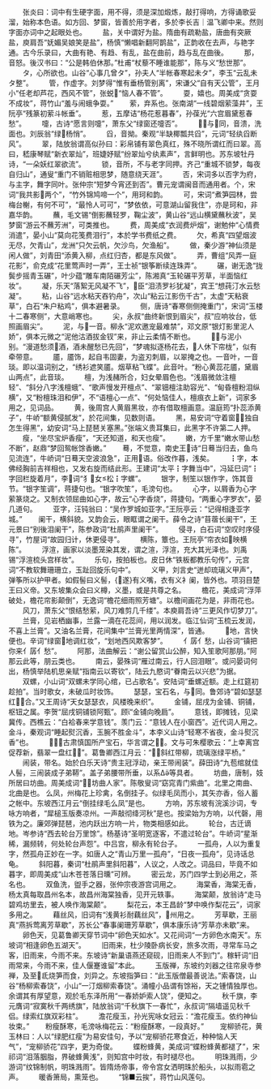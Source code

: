 <!-- { "loadSidebar": true } -->
　　张炎曰：词中有生硬字面，用不得，须是深加煅炼，敲打得响，方得诵歌妥溜，始称本色语。如方回、梦窗，皆善於用字者，多於李长吉｜温飞卿中来。然则字面亦词中之起眼处也。
　　盐，关中谓好为盐。隋曲有疏勒盐，唐曲有突厥盐，庾肩吾“妩媚吴娘笑是盐”，杨慎“懒唱新翻阿鹊盐”，正韵收在去声，与艳字通。古今乐录曰，大曲有艳、有趋、有乱，盐在曲前，趋与乱在曲後。
　　那，音怒。後汉书曰：“公是韩伯休那。”杜甫“杖藜不睡谁能那”，陈与义“愁世那”。
　　タ，心所欲也。山谷“心事几曾タ”，孙夫人“半帐春寒起未タ”，李玉“云乱未タ整”。
　　管，作虚字。刘梦得“惟有垂杨管别离”，宋谦父“自有天公管”，王月小“任老却芦花，西风不管”，张蜕“恼人春不管”。
　　耍，嬉也。周美成“贪耍不成妆”，蒋竹山“羞与闹蛾争耍。”
　　萦，弃系也。张南湖“一线碧烟萦藻井”，王阮亭“残篆初萦斗帐垂”。
　　惹，五摩诘“杨花惹暮春”，孙葆光“六宫眉黛惹春愁”。
　　嚏，古诗“愿言则嚏”，萧东父“绿窗还嚏否”。
　　，与同，音溃，洗面也。刘辰翁“绿杨悄”。
　　舀，音拗。秦观“半缺椰瓢共舀”，元词“轻纨舀断风”。
　　翠，陆放翁谓高似孙曰：彩帛铺有翠色真红，殊不晓所谓红而曰翠。高曰，嵇康琴赋“新衣翠灿”，班婕妤赋“纷翠灿兮纨素声”，言鲜明也。苏东坡牡丹诗，“一朵妖红翠欲流”。
　　锁，音所，不与老字同押。齐己“重城不锁梦，每夜自归山”，通叟“重门不销赃相思梦，随意绕天涯”。
　　否，宋词多以否字为府，与主字，舞字同叶。张仲宗“短梦今宵还到否”。曹元宠谓闽音而通用者。个，宋词“我共影两个”，“竹外锦鸠啼一个”，用珂和韵。
　　可，宋词“煮笋园林，尝梅台榭，有何不可”，“最怜人可可”，“梦依依，可意湖山留我住”，亦是珂和，非嘉华韵。
　　蘸，毛文锡“倒影蘸轻罗，鞠尘波”，黄山谷“远山横黛蘸秋波”，吴梦窗“游云不蘸芳洲”，可类推也。
　　费，周美成“衣润费炉烟”，谢勉仲“心情费消遣”，晏小山“莫向花笺费泪行”，本於学书费纸之费。
　　欠，希真“四望烟波无尽，欠青山”，龙洲“只欠云帆，欠沙鸟，欠渔船”。
　　做，秦少游“神仙须是闲人做”，刘青田“添黄入柳，点红归杏，都是东风做”。
　　弄，曹组“风弄一庭花影”，俞克成“花里莺声时一弄”，王士祯“银筝断续连珠弄”。
　　碾，谢无逸“拢鬓步摇青玉碾”，叶少蕴“雕车南陌碾芳尘”，陈湘真“玉轮碾平芳草，半面恼红妆”。
　　凝，乐天“落絮无风凝不飞”，臣“泪渍罗衫犹凝”，宾王“想莼汀水云愁凝”。
　　粘，山谷“远水粘天吞钓舟”，次山“粘云江影伤千古”，太虚“天粘衰草”，白石“朱户粘鸡”，俱本避暑录。
　　侧，唐诗“春寒侧侧掩重门”，宋词“玉楼十二春寒侧”，大意峭寒也。
　　尖，永叔“曲终新恨到眉尖”，叔“应响妆台，低照画眉尖”。
　　泥，与一音。柳永“泥欢邀宠最难禁”，邓文原“银灯影里泥人娇”，俱本元微之“泥他沽酒拔金钗”来，非止云柔情不断也。
　　，与泥小别。“漫道愁须酒，酒未醒愁已先回”，“梦魂拟逐杨花去，人休下帘栊”，似有牵带意。
　　靥，靥饰，起自韦固妻，为盗刃刺眉，以翠掩之也。一音叶，一音琰。即以温词别之，“绣衫遮笑靥。烟草粘飞蝶”。此音叶。“粉心黄蕊花靥，黛眉山两点”，此音琰。
　　檀，为浅赭所合，妇女晕眉色也。“浅眉微敛注檀轻”、“斜分八字浅檀蛾”、“歌声慢发开檀点”、“翠钿檀注助容光”、“甸昏檀粉泪纵横”，又“粉檀珠泪和伊”，不“语檀心一点”、“何处恼佳人，檀痕衣上新”，词家多用之，见词品。
　　黄，後周宫人黄眉黑妆，亦有借取檀画意。温庭筠“扑蕊添黄子”，牛峤“额黄侵腻发”，於花间集，见数则语。
　　黑，易安词“守着窗，独自怎生得黑”，幼安词“马上琵琶关塞黑。”张端义贵耳集曰，此黑字不许第二人押。
　　瘦，“坐尽宝炉香瘦”，“天还知道，和天也瘦”。
　　嫩，方千里“嫩水带山愁不断”，赵鼎“梦回鸳帐馀香嫩。”
　　蓦，不觉意，南史王诗“日蓦当归去，鱼鸟见流连”，牛峤词“日蓦天空波浪急”，正用语。俗改作暮，浅矣。
　　┇字，本佛经胸前吉祥相也，又发右旋而结此形。王建词“太平┇字舞当中”，冯延巳词“┇字回栏旋着月”，李词“犭女松┇字螺”。
　　银字，制笙以银作字，饰其音节。“银字笙调”，蒋捷句也。“银字吹笙”，毛滂句也。
　　心字，以屑香为心字萦篆烧之。又制衣领屈曲如心字，故云“心字香烧”，蒋捷句。“两重心字罗衣”，晏几道句。
　　亚字，汪钝翁曰：“吴作罗城如亚字。”王阮亭云：“记得相逢亚字城。”
　　阑干，横斜貌。又韵会云，眼眶谓之阑干。薛令之诗“苜蓿长阑干”，王元景曰“别後泪阑干”，陈参政词“杜鹃声里阑干”。
　　侵寻，白石词“空叹时序侵寻”，竹屋词“故园归计，休更侵寻”。
　　横陈，簟也。王阮亭“帘衣如映横陈”。
　　浮渲，画家以淡墨笼染其发，谓之渲，浮渲，充大其光泽也。刘禹锡“浮渲梳头宫样妆”。
　　乐句，按拍板也。皮日休“铁板都教乐句传”，元宫词“不教软舞珊珊立，玉趾回旋乐句中”。
　　义甲，刘言史“迸却琉璃义甲声”，弹筝所以护甲者。如假髻曰义髻，{遂}有义嘴，衣有义衤阑，皆外也。项羽目楚王曰义帝。又东坡集众会曰义樽，义墨，或是共尊之名。
　　檐花，美成词“浮萍破处，檐花帘影颠倒”，无逸词“檐花细雨照芳塘”。以檐间画花为是，非雨花也。
　　风刀，萧东父“恨结愁萦，风刀难剪几千缕”。本庾肩吾诗“三更风作切梦刀”。
　　兰膏，见岩栖幽事，兰露一滴在花蕊间，用以润发。临江仙词“玉梳云发润，不喜上兰膏”。又油名兰膏，花间集中“兰膏光里两情深”，皆通。
　　地，言快便也。辛词“绿窗地调红妆”，“划地西风欺客梦”。
　　亻孱亻愁，山谷词“镇把你来亻孱亻愁”。
　　阿那，法曲解云：“谢公留赏山公醉，知入笙歌阿那朋。”阿那云此等，朋云类也。
　　南云，晏殊词“雁过南云，行人回泪眼”。或问晏词何出，杨慎举陆机思亲赋“指南云以寄钦”，陆云九愍词“眷南云以兴悲”为据。
　　双螺，小山词“双螺未学同心绾，已占歌名”。安陆词“垂螺近额。走上红筵初趁拍”。当时歌女，未破瓜时妆饰。
　　瑟瑟，宝石名，与同。鲁郊诗“碧如瑟瑟红合。”又王周诗“天女瑟瑟衣，风楼晚来织”。
　　金铺，屈戌为金铺、铜铺，枢钮之属。李贺“屈戌铜铺锁阿甄”。顾“金铺向晚扃”。
　　意钱，即摊钱，见梁冀传。西樵云：“白袷春来学意钱”。羡门云：“意钱人在小窗西”。近代词人用之。金斗，秦观词“睡起熨沉香，玉腕不胜金斗”，本李义山诗“轻寒不省夜，金斗熨沉香”也。
　　，古肃慎国所产宝石，华言谓之。文与可朱樱歌云：“上幸离宫促荐新，翡翠一盘红”。葛鲁卿西江月云：“斜红带柳，琉璃涨绿平桥。”
　　闹装，带名。始於白乐天诗“贵主冠浮动，亲王带闹装”。薛田诗“九苞绾就佳人髻，三闹装成子弟鞯”。盖子弟腰带所垂，以系Δ等具者。
　　坊曲，唐制，妓所居曰坊曲。周美成词“坊曲人家”。陈敬叟词“窈窕青门紫曲”。北里之南曲、北曲是也。  么凤，州梅花上珍禽，名倒挂子。似绿毛凤而小，其矢亦香，俗人蓄之帐中。东坡西江月云“倒挂绿毛么凤”是也。
　　方响，苏东坡有浣溪沙词，专咏方响者，“犀槌玉版奏凉州。一声敲彻绛河秋”是也。按梁始为方响，以代磬，用铁为之。廉郊弹琵琶，池内跃出方响一片，物类相感如此。
　　轮台，古迁谪地。岑参诗“西去轮台万里馀”。杨基诗“圣明宽逐客，不遣过轮台”。牛峤词“星渐稀，漏频转，何处轮台声怨”。中吕宫，柳永有轮台子。
　　一孤舟，人以为重复字，然孤舟正妙在一字。如唐人之“青山万里一孤舟”，“日夜一孤舟”，见诗话总龟。
　　斜阳暮，秦词“杜鹃声里斜阳暮”，人议之，人改之。词品曰，毕竟不如暮字，即周美成“山木苍苍落日曛”可辨。
　　密云龙，苏门四学士到必用之，茶名也。
　　双鱼洗，盥手之器，张仲宗夜游宫词用之。
　　海棠香，海棠无香，杨太真每取昌州名本，故昌州海棠独香，见开元轶事。
　　海棠颠，放翁诗“走马碧鸡坊里去，被人唤作海棠颠”。
　　梨花云，本王昌龄“梦中唤作梨花云”，词家多用之。
　　藉丝风，旧词有“浅黄衫耐藕丝风”，州用之。
　　芳草歇，王丽真“燕拆莺离芳草歇”，苏长公“春事阑珊芳草歇”，俱本康乐诗“芳草亦未歇”来。
　　卵色天，见葛鲁卿天穿节词中“卵色天如水”。又花间词“一方卵色水南天”。东坡词“相逢卵色五湖天”。
　　旧雨来，杜少陵卧病长安，旅多次雨，寻常车马之客，旧雨来，今雨不来。东坡诗“新巢语燕还窥砚，旧雨来人不到门”。稼轩词“旧雨常来，今雨不来，佳人偃蹇谁留”本此。
　　玉版禅，东坡约刘器之往帘泉寺参禅，及至氐烧笋而食，刘异之。东坡指笋曰：“此玉版僧最善说法。”索春饶，山谷“杨柳索春饶”，小山“一汀烟柳索春饶”。涌幢小品谓有馀裕，天之锺情独厚也。余谓其有厚望意，观於毛东泽所用“一春娇妒索人饶”，便知之。
　　秋千旗，李元膺词“寂寞秋千两绣旗”，陆放翁词“千秋旗下一春忙”，永叔词“隔墙遥见秋千侣。绿索红旗双彩柱”。
　　澹花瘦玉，孙光宪咏女冠云：“澹花瘦玉。依约神仙妆束。”
　　粉瘦酥寒，毛滂咏梅花云：“粉瘦酥寒，一段真好。”
　　宠柳骄花，黄玉林曰：人以“绿肥红瘦”为易安佳句，予以“宠柳骄花寒食近，种种恼人天气”，“宠柳骄花”四字，更为奇俊。
　　蝶粉蜂黄，美成词“蝶粉蜂黄都褪了”，宋祁词“泪落胭脂，界破蜂黄浅”，则知宫中时妆，有时褪尽也。
　　明珠溅雨，少游词“纹锦制帆，明珠溅雨”。皆隋炀帝事，帝令宫女洒明珠於船头，以拟雨雹之声。
　　暖香箫局，熏笼也。
　　“锦■云挨”，蒋竹山风莲句。
